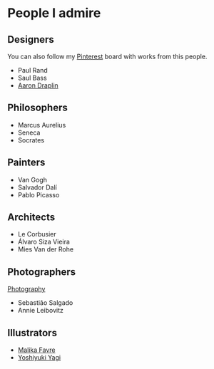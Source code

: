 # People I admire

## Designers

You can also follow my [Pinterest](https://www.pinterest.pt/rubrodc/people-i-love/) board with works from this people.

* Paul Rand
* Saul Bass
* [Aaron Draplin](http://draplin.com/)

## Philosophers

* Marcus Aurelius
* Seneca
* Socrates

## Painters

* Van Gogh
* Salvador Dalí
* Pablo Picasso

## Architects

* Le Corbusier
* Álvaro Siza Vieira
* Mies Van der Rohe

## Photographers

[Photography](https://github.com/rubrodc/ruben-2.0/tree/d4dba5bf66729cd5cf886a73802b07e628424a9b/everything-i-know/sharing/photography.md)

* Sebastião Salgado
* Annie Leibovitz

## Illustrators

* [Malika Favre](https://www.malikafavre.com/)
* [Yoshiyuki Yagi](https://dribbble.com/y_designs)

